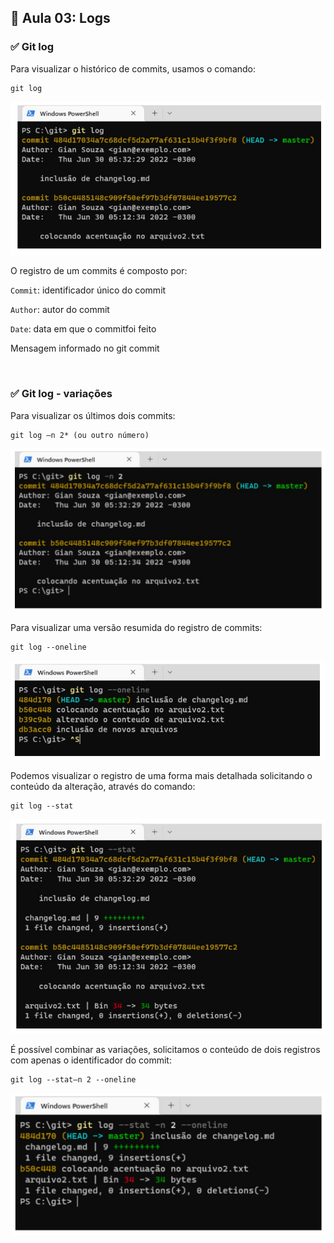 ## 📝 Aula 03: Logs
### ✅ Git log
Para visualizar o histórico de commits, usamos o comando:
```
git log
```

<img src="./img/img-01.jpg">

<br>

O registro de um commits é composto por:

``Commit``: identificador único do commit

``Author``: autor do commit

``Date``: data em que o commitfoi feito 

Mensagem informado no git commit

<br>

### ✅ Git log - variações
Para visualizar os últimos dois commits:
```
git log –n 2* (ou outro número)
```

<img src="./img/img-02.jpg">

<br>

Para visualizar uma versão resumida do registro de commits:
```
git log --oneline
```

<img src="./img/img-03.jpg">

<br>

Podemos visualizar o registro de uma forma mais detalhada solicitando o conteúdo da alteração, através do comando:
```
git log --stat
```

<img src="./img/img-04.jpg">

<br>

É possível combinar as variações, solicitamos o conteúdo de dois  registros com apenas o identificador do commit:
```
git log --stat–n 2 --oneline
```

<img src="./img/img-05.jpg">